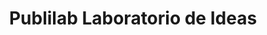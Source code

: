 ---
title: "Publilab Laboratorio de Ideas"
url: /cucuta-norte-santander/publilab-laboratorio-de-ideas/
shop: Kopieren
---